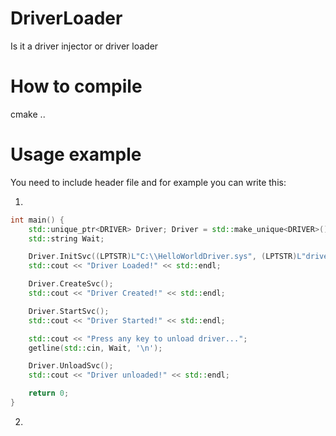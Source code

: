 # DriverLoader
Is it a driver injector or driver loader

# How to compile
cmake ..

# Usage example
You need to include header file and for example you can write this:

1)
```cpp
int main() {
    std::unique_ptr<DRIVER> Driver; Driver = std::make_unique<DRIVER>();
    std::string Wait;

    Driver.InitSvc((LPTSTR)L"C:\\HelloWorldDriver.sys", (LPTSTR)L"driver", (LPTSTR)L"driver", SERVICE_DEMAND_START);
    std::cout << "Driver Loaded!" << std::endl;

    Driver.CreateSvc();
    std::cout << "Driver Created!" << std::endl;

    Driver.StartSvc();
    std::cout << "Driver Started!" << std::endl;

    std::cout << "Press any key to unload driver...";
    getline(std::cin, Wait, '\n');

    Driver.UnloadSvc();
    std::cout << "Driver unloaded!" << std::endl;

    return 0;
}
```
2)
